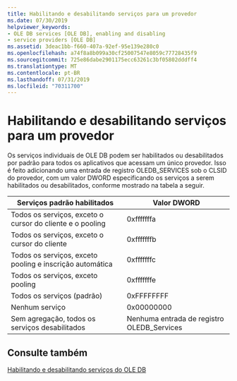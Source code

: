 ```yaml
---
title: Habilitando e desabilitando serviços para um provedor
ms.date: 07/30/2019
helpviewer_keywords:
- OLE DB services [OLE DB], enabling and disabling
- service providers [OLE DB]
ms.assetid: 3deac1bb-f660-407a-92ef-95e139e280c0
ms.openlocfilehash: a74f8a8b099a30cf25007547e8059c77728435f9
ms.sourcegitcommit: 725e86dabe2901175ecc63261c3bf05802dddff4
ms.translationtype: MT
ms.contentlocale: pt-BR
ms.lasthandoff: 07/31/2019
ms.locfileid: "70311700"
---
```

# <a name="enabling-and-disabling-services-for-a-provider"></a>Habilitando e desabilitando serviços para um provedor

Os serviços individuais de OLE DB podem ser habilitados ou desabilitados por padrão para todos os aplicativos que acessam um único provedor. Isso é feito adicionando uma entrada de registro OLEDB_SERVICES sob o CLSID do provedor, com um valor DWORD especificando os serviços a serem habilitados ou desabilitados, conforme mostrado na tabela a seguir.

|Serviços padrão habilitados|Valor DWORD|
|------------------------------|-------------------|
|Todos os serviços, exceto o cursor do cliente e o pooling|0xfffffffa|
|Todos os serviços, exceto o cursor do cliente|0xfffffffb|
|Todos os serviços, exceto pooling e inscrição automática|0xfffffffc|
|Todos os serviços, exceto pooling|0xfffffffe|
|Todos os serviços (padrão)|0xFFFFFFFF|
|Nenhum serviço|0x00000000|
|Sem agregação, todos os serviços desabilitados|Nenhuma entrada de registro OLEDB_Services|

## <a name="see-also"></a>Consulte também

[Habilitando e desabilitando serviços do OLE DB](../../data/oledb/enabling-and-disabling-ole-db-services.md)
